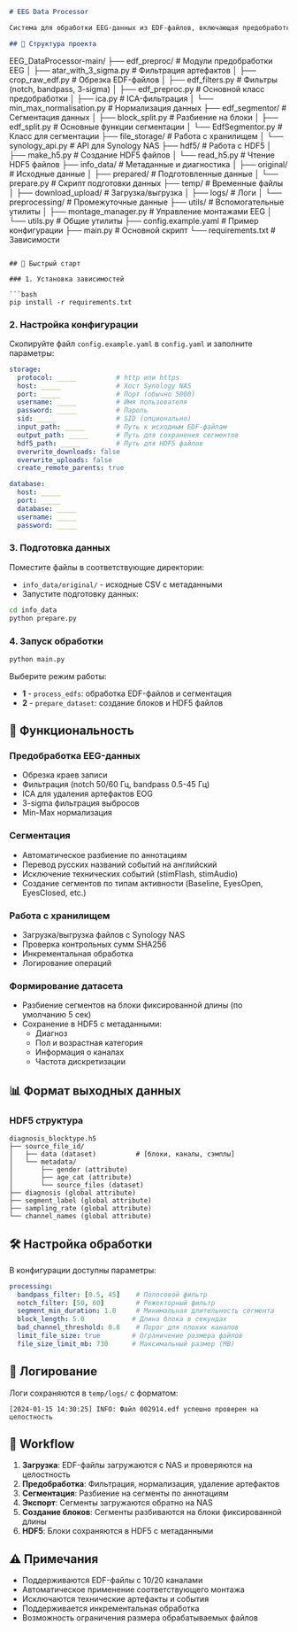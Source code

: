 ```markdown
# EEG Data Processor

Система для обработки EEG-данных из EDF-файлов, включающая предобработку, сегментацию и сохранение в формате HDF5.

## 📁 Структура проекта

```
EEG_DataProcessor-main/
├── edf_preproc/              # Модули предобработки EEG
│   ├── atar_with_3_sigma.py  # Фильтрация артефактов
│   ├── crop_raw_edf.py       # Обрезка EDF-файлов
│   ├── edf_filters.py        # Фильтры (notch, bandpass, 3-sigma)
│   ├── edf_preproc.py        # Основной класс предобработки
│   ├── ica.py               # ICA-фильтрация
│   └── min_max_normalisation.py # Нормализация данных
├── edf_segmentor/            # Сегментация данных
│   ├── block_split.py       # Разбиение на блоки
│   ├── edf_split.py         # Основные функции сегментации
│   └── EdfSegmentor.py      # Класс для сегментации
├── file_storage/             # Работа с хранилищем
│   └── synology_api.py      # API для Synology NAS
├── hdf5/                    # Работа с HDF5
│   ├── make_h5.py           # Создание HDF5 файлов
│   └── read_h5.py           # Чтение HDF5 файлов
├── info_data/               # Метаданные и диагностика
│   ├── original/           # Исходные данные
│   ├── prepared/           # Подготовленные данные
│   └── prepare.py          # Скрипт подготовки данных
├── temp/                   # Временные файлы
│   ├── download_upload/    # Загрузка/выгрузка
│   ├── logs/               # Логи
│   └── preprocessing/      # Промежуточные данные
├── utils/                  # Вспомогательные утилиты
│   ├── montage_manager.py  # Управление монтажами EEG
│   └── utils.py           # Общие утилиты
├── config.example.yaml    # Пример конфигурации
├── main.py               # Основной скрипт
└── requirements.txt      # Зависимости
```

## 🚀 Быстрый старт

### 1. Установка зависимостей

```bash
pip install -r requirements.txt
```

### 2. Настройка конфигурации

Скопируйте файл `config.example.yaml` в `config.yaml` и заполните параметры:

```yaml
storage:
  protocol: _____          # http или https
  host: _____              # Хост Synology NAS
  port: _____              # Порт (обычно 5000)
  username: _____          # Имя пользователя
  password: _____          # Пароль
  sid: _____               # SID (опционально)
  input_path: _____        # Путь к исходным EDF-файлам
  output_path: _____       # Путь для сохранения сегментов
  hdf5_path: _____         # Путь для HDF5 файлов
  overwrite_downloads: false
  overwrite_uploads: false
  create_remote_parents: true

database:
  host: _____
  port: _____
  database: _____
  username: _____
  password: _____
```

### 3. Подготовка данных

Поместите файлы в соответствующие директории:
- `info_data/original/` - исходные CSV с метаданными
- Запустите подготовку данных:
```bash
cd info_data
python prepare.py
```

### 4. Запуск обработки

```bash
python main.py
```

Выберите режим работы:
- **1** - `process_edfs`: обработка EDF-файлов и сегментация
- **2** - `prepare_dataset`: создание блоков и HDF5 файлов

## 🔧 Функциональность

### Предобработка EEG-данных
- Обрезка краев записи
- Фильтрация (notch 50/60 Гц, bandpass 0.5-45 Гц)
- ICA для удаления артефактов EOG
- 3-sigma фильтрация выбросов
- Min-Max нормализация

### Сегментация
- Автоматическое разбиение по аннотациям
- Перевод русских названий событий на английский
- Исключение технических событий (stimFlash, stimAudio)
- Создание сегментов по типам активности (Baseline, EyesOpen, EyesClosed, etc.)

### Работа с хранилищем
- Загрузка/выгрузка файлов с Synology NAS
- Проверка контрольных сумм SHA256
- Инкрементальная обработка
- Логирование операций

### Формирование датасета
- Разбиение сегментов на блоки фиксированной длины (по умолчанию 5 сек)
- Сохранение в HDF5 с метаданными:
  - Диагноз
  - Пол и возрастная категория
  - Информация о каналах
  - Частота дискретизации

## 📊 Формат выходных данных

### HDF5 структура
```
diagnosis_blocktype.h5
├── source_file_id/
│   ├── data (dataset)          # [блоки, каналы, сэмплы]
│   └── metadata/
│       ├── gender (attribute)
│       ├── age_cat (attribute)
│       └── source_files (dataset)
├── diagnosis (global attribute)
├── segment_label (global attribute)
├── sampling_rate (global attribute)
└── channel_names (global attribute)
```

## 🛠️ Настройка обработки

В конфигурации доступны параметры:

```yaml
processing:
  bandpass_filter: [0.5, 45]    # Полосовой фильтр
  notch_filter: [50, 60]        # Режекторный фильтр
  segment_min_duration: 1.0     # Минимальная длительность сегмента
  block_length: 5.0            # Длина блока в секундах
  bad_channel_threshold: 0.8    # Порог для плохих каналов
  limit_file_size: true        # Ограничение размера файлов
  file_size_limit_mb: 730      # Максимальный размер (MB)
```

## 📝 Логирование

Логи сохраняются в `temp/logs/` с форматом:
```
[2024-01-15 14:30:25] INFO: Файл 002914.edf успешно проверен на целостность
```

## 🔄 Workflow

1. **Загрузка**: EDF-файлы загружаются с NAS и проверяются на целостность
2. **Предобработка**: Фильтрация, нормализация, удаление артефактов
3. **Сегментация**: Разбиение на сегменты по аннотациям
4. **Экспорт**: Сегменты загружаются обратно на NAS
5. **Создание блоков**: Сегменты разбиваются на блоки фиксированной длины
6. **HDF5**: Блоки сохраняются в HDF5 с метаданными

## ⚠️ Примечания

- Поддерживаются EDF-файлы с 10/20 каналами
- Автоматическое применение соответствующего монтажа
- Исключаются технические артефакты и события
- Поддерживается инкрементальная обработка
- Возможность ограничения размера обрабатываемых файлов
```
